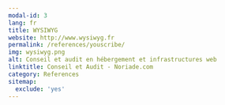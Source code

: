 ```yaml
---
modal-id: 3
lang: fr
title: WYSIWYG
website: http://www.wysiwyg.fr
permalink: /references/youscribe/
img: wysiwyg.png
alt: Conseil et audit en hébergement et infrastructures web
linktitle: Conseil et Audit - Noriade.com
category: References
sitemap:
  exclude: 'yes'
---
```

